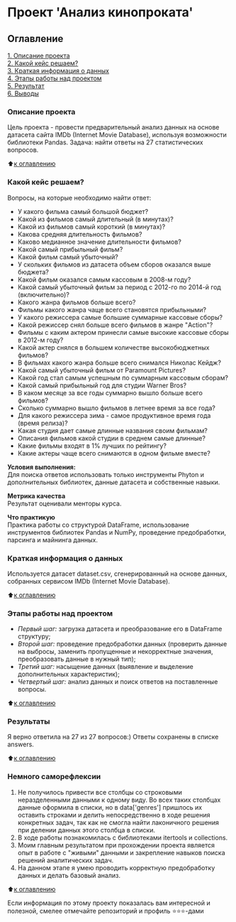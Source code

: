 

# Проект 'Анализ кинопроката'

## Оглавление  
[1. Описание проекта](https://github.com/VictoriaBakulina/sf_data_science/tree/main/project_0/README.md#Описание-проекта)  
[2. Какой кейс решаем?](https://github.com/VictoriaBakulina/sf_data_science/tree/main/project_0/README.md#Какой-кейс-решаем)  
[3. Краткая информация о данных](https://github.com/VictoriaBakulina/sf_data_science/tree/main/project_0/README.md#Краткая-информация-о-данных)  
[4. Этапы работы над проектом](https://github.com/VictoriaBakulina/sf_data_science/tree/main/project_0/README.md#Этапы-работы-над-проектом)  
[5. Результат](https://github.com/VictoriaBakulina/sf_data_science/tree/main/project_0/README.md#Результат)    
[6. Выводы](https://github.com/VictoriaBakulina/sf_data_science/tree/main/project_0/README.md#Немного-саморефлексии) 

### Описание проекта    
Цель проекта - провести предварительный анализ данных на основе датасета сайта IMDb (Internet Movie Database), используя возможности библиотеки Pandas.
Задача: найти ответы на 27 статистических вопросов.

:arrow_up:[к оглавлению](https://github.com/VictoriaBakulina/sf_data_science/tree/main/project_0/README.md#Оглавление)


### Какой кейс решаем?    
Вопросы, на которые необходимо найти ответ:
- У какого фильма самый большой бюджет?
- Какой из фильмов самый длительный (в минутах)?
- Какой из фильмов самый короткий (в минутах)?
- Какова средняя длительность фильмов?
- Каково медианное значение длительности фильмов?
- Какой самый прибыльный фильм?
- Какой фильм самый убыточный?
- У скольких фильмов из датасета объем сборов оказался выше бюджета?
- Какой фильм оказался самым кассовым в 2008-м году?
- Какой самый убыточный фильм за период с 2012-го по 2014-й год (включительно)?
- Какого жанра фильмов больше всего?
- Фильмы какого жанра чаще всего становятся прибыльными?
- У какого режиссера самые большие суммарные кассовые сборы?
- Какой режиссер снял больше всего фильмов в жанре "Action"?
- Фильмы с каким актером принесли самые высокие кассовые сборы в 2012-м году?
- Какой актер снялся в большем количестве высокобюджетных фильмов?
- В фильмах какого жанра больше всего снимался Николас Кейдж?
- Какой самый убыточный фильм от Paramount Pictures?
- Какой год стал самым успешным по суммарным кассовым сборам?
- Какой самый прибыльный год для студии Warner Bros?
- В каком месяце за все годы суммарно вышло больше всего фильмов?
- Сколько суммарно вышло фильмов в летнее время за все года?
- Для какого режиссера зима - самое продуктивное время года (время релиза)?
- Какая студия дает самые длинные названия своим фильмам?
- Описания фильмов какой студии в среднем самые длинные?
- Какие фильмы входят в 1% лучших по рейтингу?
- Какие актеры чаще всего снимаются в одном фильме вместе?

**Условия выполнения:**  
  Для поиска ответов использовать только инструменты Phyton и дополнительных библиотек, данные датасета и собственные навыки.

**Метрика качества**     
Результат оценивали менторы курса.

**Что практикую**     
Практика работы со структурой DataFrame, использование инструментов библиотек Pandas и NumPy, проведение предобработки, парсинга и майнинга данных.


### Краткая информация о данных
Используется датасет dataset.csv, сгенерированный на основе данных, собранных сервисом IMDb (Internet Movie Database).
  
:arrow_up:[к оглавлению](https://github.com/VictoriaBakulina/sf_data_science/tree/main/project_0/README.md#Оглавление)


### Этапы работы над проектом  
- *Первый шаг:* загрузка датасета и преобразование его в DataFrame структуру;
- *Второй шаг:* проведение предобработки данных (проверить данные на выбросы, заменить пропущенные и некорректные значения, преобразовать данные в нужный тип);
- *Третий шаг:* насыщение данных (выявление и выделение дополнительных характеристик);
- *Четвертый шаг:* анализ данных и поиск ответов на поставленные вопросы.



:arrow_up:[к оглавлению](https://github.com/VictoriaBakulina/sf_data_science/tree/main/project_0/README.md#Оглавление)


### Результаты  
Я верно ответила на 27 из 27 вопросов:) Ответы сохранены в списке answers. 


:arrow_up:[к оглавлению](https://github.com/VictoriaBakulina/sf_data_science/tree/main/project_0/README.md#Оглавление)


### Немного саморефлексии 
 
1. Не получилось привести все столбцы со строковыми неразделенными данными к одному виду. Во всех таких столбцах данные оформила в списки, но в data['genres'] пришлось их оставить строками и делить непосредственно в ходе решения конкретных задач, так как не смогла найти лаконичного решения при делении данных этого столбца в списки.
2. В ходе работы познакомилась с библиотеками itertools и collections.
3. Моим главным результатом при прохождении проекта является опыт в работе с "живыми" данными и закрепление навыков поиска решений аналитических задач.
4. На данном этапе я умею проводить корректную предобработку данных и делать базовый анализ.

:arrow_up:[к оглавлению](https://github.com/VictoriaBakulina/sf_data_science/tree/main/project_0/README.md#Оглавление)


Если информация по этому проекту показалась вам интересной и полезной, смелее отмечайте репозиторий и профиль ⭐️⭐️⭐️-дами